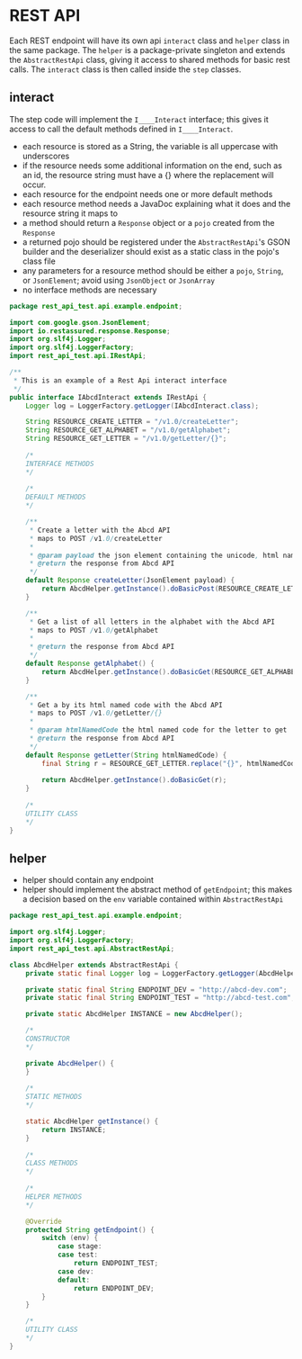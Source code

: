 # REST API

Each REST endpoint will have its own api `interact` class and `helper` class in the same package. The `helper` is a package-private singleton and extends the `AbstractRestApi` class, giving it access to shared methods for basic rest calls. The `interact` class is then called inside the `step` classes.

## interact
The step code will implement the `I____Interact` interface; this gives it access to call the default methods defined in `I____Interact`.

- each resource is stored as a String, the variable is all uppercase with underscores
- if the resource needs some additional information on the end, such as an id, the resource string must have a {} where the replacement will occur.
- each resource for the endpoint needs one or more default methods
- each resource method needs a JavaDoc explaining what it does and the resource string it maps to
- a method should return a `Response` object or a `pojo` created from the `Response`
- a returned pojo should be registered under the `AbstractRestApi`'s GSON builder and the deserializer should exist as a static class in the pojo's class file
- any parameters for a resource method should be either a `pojo`, `String`, or `JsonElement`; avoid using `JsonObject` or `JsonArray`
- no interface methods are necessary


```java
package rest_api_test.api.example.endpoint;

import com.google.gson.JsonElement;
import io.restassured.response.Response;
import org.slf4j.Logger;
import org.slf4j.LoggerFactory;
import rest_api_test.api.IRestApi;

/**
 * This is an example of a Rest Api interact interface
 */
public interface IAbcdInteract extends IRestApi {
    Logger log = LoggerFactory.getLogger(IAbcdInteract.class);

    String RESOURCE_CREATE_LETTER = "/v1.0/createLetter";
    String RESOURCE_GET_ALPHABET = "/v1.0/getAlphabet";
    String RESOURCE_GET_LETTER = "/v1.0/getLetter/{}";
    
    /*
    INTERFACE METHODS
    */
    
    /*
    DEFAULT METHODS
    */

    /**
     * Create a letter with the Abcd API
     * maps to POST /v1.0/createLetter
     *
     * @param payload the json element containing the unicode, html named code, and a url to the svg
     * @return the response from Abcd API
     */
    default Response createLetter(JsonElement payload) {
        return AbcdHelper.getInstance().doBasicPost(RESOURCE_CREATE_LETTER, payload);
    }

    /**
     * Get a list of all letters in the alphabet with the Abcd API
     * maps to POST /v1.0/getAlphabet
     *
     * @return the response from Abcd API
     */
    default Response getAlphabet() {
        return AbcdHelper.getInstance().doBasicGet(RESOURCE_GET_ALPHABET);
    }

    /**
     * Get a by its html named code with the Abcd API
     * maps to POST /v1.0/getLetter/{}
     *
     * @param htmlNamedCode the html named code for the letter to get
     * @return the response from Abcd API
     */
    default Response getLetter(String htmlNamedCode) {
        final String r = RESOURCE_GET_LETTER.replace("{}", htmlNamedCode);
        
        return AbcdHelper.getInstance().doBasicGet(r);
    }
    
    /*
    UTILITY CLASS
    */
}


```

## helper

- helper should contain any endpoint
- helper should implement the abstract method of `getEndpoint`; this makes a decision based on the `env` variable contained within `AbstractRestApi`

```java
package rest_api_test.api.example.endpoint;

import org.slf4j.Logger;
import org.slf4j.LoggerFactory;
import rest_api_test.api.AbstractRestApi;

class AbcdHelper extends AbstractRestApi {
    private static final Logger log = LoggerFactory.getLogger(AbcdHelper.class);

    private static final String ENDPOINT_DEV = "http://abcd-dev.com";
    private static final String ENDPOINT_TEST = "http://abcd-test.com";

    private static AbcdHelper INSTANCE = new AbcdHelper();

    /*
    CONSTRUCTOR
    */

    private AbcdHelper() {
    }
    
    /*
    STATIC METHODS
    */

    static AbcdHelper getInstance() {
        return INSTANCE;
    }
    
    /*
    CLASS METHODS
    */
    
    /*
    HELPER METHODS
    */

    @Override
    protected String getEndpoint() {
        switch (env) {
            case stage:
            case test:
                return ENDPOINT_TEST;
            case dev:
            default:
                return ENDPOINT_DEV;
        }
    }

    /*
    UTILITY CLASS
    */
}


```